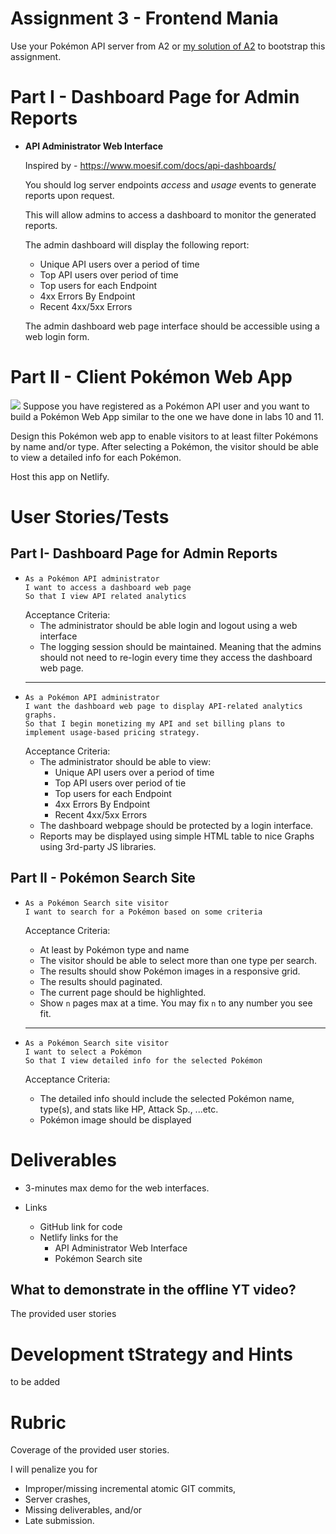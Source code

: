 # Assignment 3 - Frontend Mania
Use your Pokémon API server from A2 or [my solution of A2](https://github.com/nabil828/comp4537repo/tree/main/Assignments/A2/Solution) to bootstrap this assignment.
# Part I - Dashboard Page for Admin Reports 
  - **API Administrator Web Interface**
    
    Inspired by - https://www.moesif.com/docs/api-dashboards/
    
    
    You should log server endpoints *access* and *usage* events to generate reports upon request. 

    This will allow admins to access a dashboard to monitor the generated reports.

    The admin dashboard will display the following report:
    - Unique API users over a period of time
    - Top API users over period of time
    - Top users for each Endpoint
    - 4xx Errors By Endpoint
    - Recent 4xx/5xx Errors

    The admin dashboard web page interface should be accessible using a web login form.


# Part II - Client Pokémon Web App
![](https://cdn.discordapp.com/attachments/1016585518840041503/1044716711540174879/image.png)
Suppose you have registered as a Pokémon API user and you want to build a Pokémon Web App similar to the one we have done in labs 10 and 11.

Design this Pokémon web app to enable visitors to at least filter Pokémons by name and/or type. After selecting a Pokémon, the visitor should be able to view a detailed info for each Pokémon.

Host this app on Netlify.


# User Stories/Tests
## Part I- Dashboard Page for Admin Reports 
-
  ```
  As a Pokémon API administrator
  I want to access a dashboard web page 
  So that I view API related analytics 
  ```
  Acceptance Criteria:
  - The administrator should be able login and logout using a web interface
  - The logging session should be maintained. Meaning that the admins should not need to re-login every time they access the dashboard web page.
  ---
- 
  ```
  As a Pokémon API administrator
  I want the dashboard web page to display API-related analytics graphs. 
  So that I begin monetizing my API and set billing plans to implement usage-based pricing strategy. 
  ```
  Acceptance Criteria:
  - The administrator should be able to view:
    - Unique API users over a period of time
    - Top API users over period of tie
    - Top users for each Endpoint
    - 4xx Errors By Endpoint
    - Recent 4xx/5xx Errors
  - The dashboard webpage should be protected by a login interface.
  - Reports may be displayed using simple HTML table to nice Graphs using 3rd-party JS libraries. 

##  Part II - Pokémon Search Site

- 
  ```
  As a Pokémon Search site visitor
  I want to search for a Pokémon based on some criteria
  ```

  Acceptance Criteria:
  - At least by Pokémon type and name
  - The visitor should be able to select more than one type per search.
  - The results should show Pokémon images in a responsive grid.
  - The results should paginated. 
  - The current page should be highlighted.
  - Show `n` pages max at a time. You may fix `n` to any number you see fit.
  ---
- 
  ```
  As a Pokémon Search site visitor
  I want to select a Pokémon
  So that I view detailed info for the selected Pokémon
  ```
  Acceptance Criteria:
  - The detailed info should include the selected Pokémon name, type(s), and stats like HP, Attack Sp., ...etc.
  - Pokémon image should be displayed


# Deliverables
- 3-minutes max demo for the web interfaces.

- Links
  - GitHub link for code
  - Netlify links for the
    - API Administrator Web Interface
    - Pokémon Search site 

## What to demonstrate in the offline YT video?
The provided user stories
  

# Development tStrategy and Hints
to be added

# Rubric
Coverage of the provided user stories.

I will penalize you for 
- Improper/missing incremental atomic GIT commits, 
- Server crashes,
- Missing deliverables, and/or 
- Late submission.
